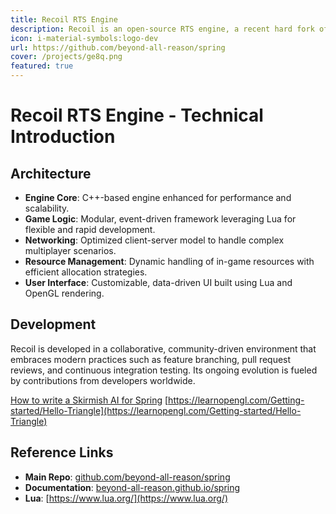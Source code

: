 ```yaml
---
title: Recoil RTS Engine
description: Recoil is an open-source RTS engine, a recent hard fork of the Spring Engine designed for high scalability and flexible game development.
icon: i-material-symbols:logo-dev
url: https://github.com/beyond-all-reason/spring
cover: /projects/ge8q.png
featured: true
---
```

# Recoil RTS Engine - Technical Introduction


## Architecture
- **Engine Core**: C++-based engine enhanced for performance and scalability.
- **Game Logic**: Modular, event-driven framework leveraging Lua for flexible and rapid development.
- **Networking**: Optimized client-server model to handle complex multiplayer scenarios.
- **Resource Management**: Dynamic handling of in-game resources with efficient allocation strategies.
- **User Interface**: Customizable, data-driven UI built using Lua and OpenGL rendering.

## Development
Recoil is developed in a collaborative, community-driven environment that embraces modern practices such as feature branching, pull request reviews, and continuous integration testing. Its ongoing evolution is fueled by contributions from developers worldwide.

[How to write a Skirmish AI for Spring](https://springrts.com/wiki/AI:Development)
[https://learnopengl.com/Getting-started/Hello-Triangle](https://learnopengl.com/Getting-started/Hello-Triangle)

## Reference Links
- **Main Repo**: [github.com/beyond-all-reason/spring](https://github.com/beyond-all-reason/spring)
- **Documentation**: [beyond-all-reason.github.io/spring](https://beyond-all-reason.github.io/spring/)
- **Lua**: [https://www.lua.org/](https://www.lua.org/)
